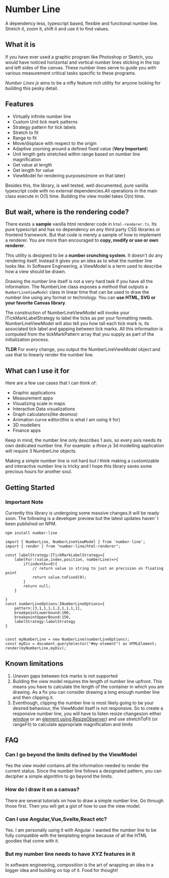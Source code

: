 # Number Line
A dependency less, typescript based, flexible and functional number line. Stretch it, zoom it, shift it and use it to find values.

## What it is
If you have ever used a graphic program like Photoshop or Sketch, you would have noticed horizontal and vertical number lines sticking in the top and left sides of the canvas. These number lines serve to guide you with various measurement critical tasks specific to these programs.

_Number Lines js_ aims to be a nifty feature rich utility for anyone looking for building this pesky detail.

## Features

* Virtually infinite number line
* Custom Unit tick mark patterns
* Strategy pattern for tick labels
* Stretch to fit
* Range to fit
* Move/displace with respect to the origin
* Adaptive zooming around a defined fixed value (__Very Important__)
* Unit length gets stretched within range based on number line magnification
* Get value at length
* Get length for value
* ViewModel for rendering purposes(more on that later)

Besides this, the library, is well tested, well documented, pure vanilla typescript code with no external dependencies.All operations in the main class execute in O(1) time. Building the view model takes O(n) time.

## But wait, where is the rendering code?

There exists a **sample** vanilla html renderer code in ```html-renderer.ts```. Its pure typescript and has no dependency on any third party CSS libraries or frontend framework. But that code is merely a sample of how to implement a renderer. You are more than encouraged to **copy, modify or use or own renderer**.

This utility is designed to be a **number crunching system**. It doesn't do any rendering itself. Instead it gives you an idea as to what the number line looks like. In Software Engineering, a ViewModel is a term used to describe how a view should be drawn. 

Drawing the number line itself is not a very hard task if you have all the information. The NumberLine class exposes a method that outputs a ```NumberLineViewModel``` class in linear time that can be used to draw the number line using any format or technology. You can **use HTML, SVG or your favorite Canvas library**.

The construction of NumberLineViewModel will invoke your ITickMarkLabelStrategy to label the ticks as per your formatting needs. NumberLineViewModel will also tell you how tall each tick mark is, its associated tick label and gapping between tick marks. All this informaiton is computed from the tickMarkPattern array that you supply as part of the initialization process.

__TLDR__ For every change, you output the NumberLineViewModel object and use that to linearly render the number line.

## What can I use it for

Here are a few use cases that I can think of:

 * Graphic applications
 * Measurement apps
 * Visualizing scale in maps
 * Interactive Data visualizations
 * Graph calculators(like desmos)
 * Animation curve editor(this is what I am using it for)
 * 3D modellers
 * Finance apps

Keep in mind, the number line only describes 1 axis, so every axis needs its own dedicated number line. For example: a _three js_ 3d modelling application will require 3 NumberLine objects.

Making a simple number line is not hard but I think making a customizable and interactive number line is tricky and I hope this library saves some precious hours for another soul.

## Getting Started

### Important Note
Currently this library is undergoing some massive changes.It will be ready soon. The following is a developer preview but the latest updates haven'
t been published on NPM.

```
npm install number-line
```

```
import { NumberLine, NumberLineViewModel } from 'number-line';
import { render } from "number-line/html-renderer";

const labelStrategy:ITickMarkLabelStrategy={
	labelFor:(value,index,position, numberLine)=>{
		if(index%5==0){
			// return value in string to just on precision on floating point
			return value.toFixed(0);
		}
		return null;
	}
	
}
const numberLineOptions:INumberLineOptions={
	pattern:[3,1,1,1,1,2,1,1,1,1],
	breakpointLowerbound:100,
	breakpointUpperBound:150,
	labelStrategy:labelStrategy
}


const myNumberLine = new NumberLine(numberLineOptions);
const myDiv = document.querySelector("#my-element") as HTMLElement;
render(myNumberLine,myDiv);
```

## Known limitations

 1. Uneven gaps between tick marks is not supported
 2. Building the view model requires the length of number line upfront. This means you have to calculate the length of the container in which you are drawing. As a fix you can consider drawing a long enough number line and then clipping it.
 3. Eventhough, clipping the number line is most likely going to be your desired behaviour, the ViewModel itself is not responsive. So to create a responsive number line, you will have to listen resize changes(on either [window](https://developer.mozilla.org/en-US/docs/Web/API/Window/resize_event) or an [element using ResizeObserver](https://developer.mozilla.org/en-US/docs/Web/API/ResizeObserver)) and use stretchToFit (or rangeFit) to calculate appropriate magnification and limits

## FAQ

### Can I go beyond the limits defined by the ViewModel

Yes the view model contains all the information needed to render the current status. Since the number line follows a designated pattern, you can decipher a simple algorithm to go beyond the limits.

### How do I draw it on a canvas?

There are several tutorials on how to draw a simple number line. Go through those first. Then you will get a gist of how to use the view model.

### Can I use Angular,Vue,Svelte,React etc?

Yes. I am personally using it with Angular. I wanted the number line to be fully compatible with the templating engine because of all the HTML goodies that come with it. 

### But my number line needs to have XYZ features in it

In software engineering, _composition_ is the art of wrapping an idea in a bigger idea and building on top of it. Food for thought!